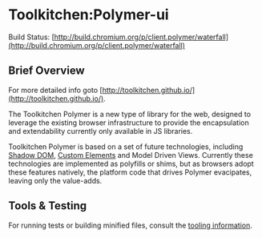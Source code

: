 # Toolkitchen:Polymer-ui

Build Status: [http://build.chromium.org/p/client.polymer/waterfall](http://build.chromium.org/p/client.polymer/waterfall)

## Brief Overview

For more detailed info goto [http://toolkitchen.github.io/](http://toolkitchen.github.io/).

The Toolkitchen Polymer is a new type of library for the web, designed to leverage the existing browser infrastructure to provide the encapsulation and extendability currently only available in JS libraries.

Toolkitchen Polymer is based on a set of future technologies, including [Shadow DOM](https://dvcs.w3.org/hg/webcomponents/raw-file/tip/spec/shadow/index.html), [Custom Elements](https://dvcs.w3.org/hg/webcomponents/raw-file/tip/spec/custom/index.html) and Model Driven Views. Currently these technologies are implemented as polyfills or shims, but as browsers adopt these features natively, the platform code that drives Polymer evacipates, leaving only the value-adds.

## Tools & Testing

For running tests or building minified files, consult the [tooling information](http://toolkitchen.github.io/tooling-strategy.html).
